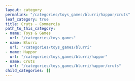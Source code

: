 ```yaml
---
layout: category
permalink: "/categories/toys_games/blurri/happor/cruts"
leaf_category: true
title: Cruts - Commercia
path_to_this_category:
- name: Toys & Games
  url: "/categories/toys_games"
- name: Blurri
  url: "/categories/toys_games/blurri"
- name: Happor
  url: "/categories/toys_games/blurri/happor"
- name: Cruts
  url: "/categories/toys_games/blurri/happor/cruts"
child_categories: []
---
```

